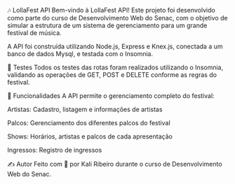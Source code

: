 🎶 LollaFest API
Bem-vindo à LollaFest API! Este projeto foi desenvolvido como parte do curso de Desenvolvimento Web do Senac, com o objetivo de simular a estrutura de um sistema de gerenciamento para um grande festival de música.

A API foi construída utilizando Node.js, Express e Knex.js, conectada a um banco de dados Mysql, e testada com o Insomnia.

🧪 Testes
Todos os testes das rotas foram realizados utilizando o Insomnia, validando as operações de GET, POST e DELETE conforme as regras do festival.

🧠 Funcionalidades
A API permite o gerenciamento completo do festival:

Artistas: Cadastro, listagem e informações de artistas

Palcos: Gerenciamento dos diferentes palcos do festival

Shows: Horários, artistas e palcos de cada apresentação

Ingressos: Registro de ingressos

✍️ Autor
Feito com 💙 por Kali Ribeiro durante o curso de Desenvolvimento Web do Senac.
